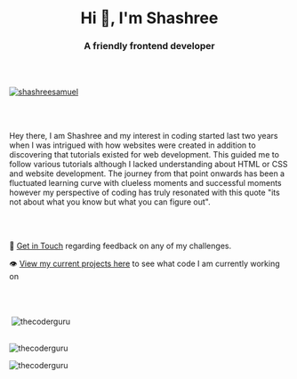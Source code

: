<h1 align="center">Hi 👋, I'm Shashree</h1>

<h3 align="center">A friendly frontend developer</h3>

<br>

<br>

<p align="left"> <a href="https://github.com/ryo-ma/github-profile-trophy"><img src="https://github-profile-trophy.vercel.app/?username=shashreesamuel" alt="shashreesamuel" /></a> </p>

<br>
<br>

Hey there, I am Shashree and my interest in coding started last two years when I was intrigued with how websites were created in addition to discovering that tutorials existed for web development. 
This guided me to follow various tutorials although I lacked understanding about HTML or CSS and website development. The journey from that point onwards has been a fluctuated learning curve with clueless moments and successful moments however my perspective of coding has truly resonated with this quote "its not about what you know but what you can figure out".

<br>
<br>

💌 [Get in Touch](mailto:shashreeshachindrasamuel14@gmail.com/) regarding feedback on any of my challenges.

👁 [View my current projects here](https://www.frontendmentor.io/profile/TheCoderGuru) to see what code I am currently working on

<br>

<br>

<p>&nbsp;<img align="center" src="https://github-readme-stats.vercel.app/api?username=shashreesamuel&show_icons=true&locale=en&layout=10" alt="thecoderguru" /></p>

<br>

<img align="center" src="https://github-readme-stats.vercel.app/api/top-langs/?username=shashreesamuel&layout=compact" alt="thecoderguru" />

<br>

<p><img align="center" src="https://github-readme-streak-stats.herokuapp.com/?user=shashreesamuel&" alt="thecoderguru" /></p>
